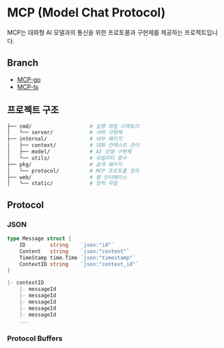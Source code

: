 # MCP (Model Chat Protocol)

MCP는 대화형 AI 모델과의 통신을 위한 프로토콜과 구현체를 제공하는 프로젝트입니다.

## Branch

- <a href="https://github.com/zkfmapf123/mcp-project-template/tree/mcp/go"> MCP-go </a>
- <a href="https://github.com/zkfmapf123/mcp-project-template/tree/mcp/ts"> MCP-ts </a>

## 프로젝트 구조

```sh
├── cmd/                   # 실행 파일 디렉토리
│   └── server/            # 서버 구현체
├── internal/              # 내부 패키지
│   ├── context/           # 대화 컨텍스트 관리
│   ├── model/             # AI 모델 구현체
│   └── utils/             # 유틸리티 함수
├── pkg/                   # 공개 패키지
│   └── protocol/          # MCP 프로토콜 정의
├── web/                   # 웹 인터페이스
│   └── static/            # 정적 파일
```

## Protocol

### JSON

```go
type Message struct {
    ID        string    `json:"id"`
    Content   string    `json:"content"`
    TimeStamp time.Time `json:"timestamp"`
    ContextID string    `json:"context_id"`
}

|- contextID
    |- messageId
    |- messageId
    |- messageId
    |- messageId
    |- messageId
    ...
```

### Protocol Buffers

```sh

```
